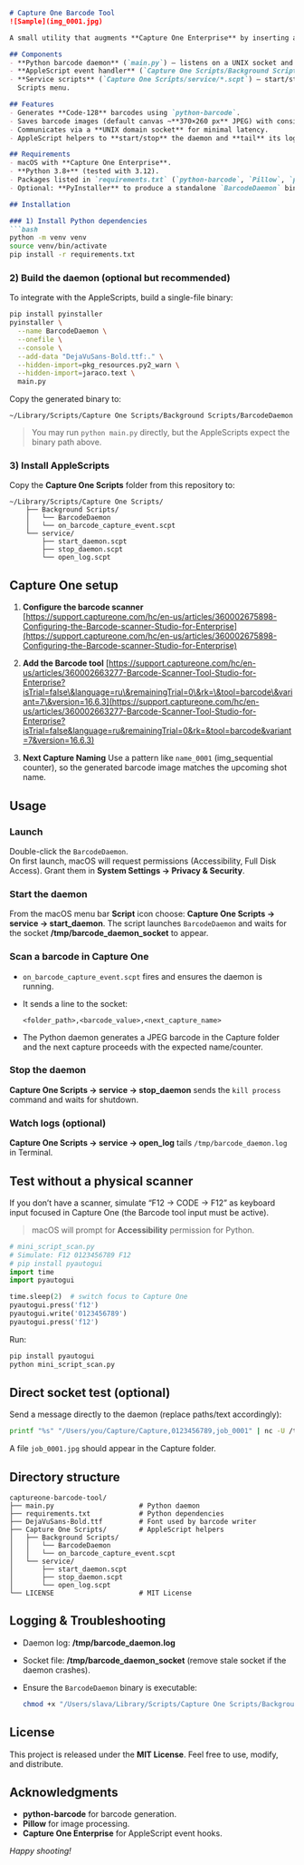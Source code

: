 ````markdown
# Capture One Barcode Tool
![Sample](img_0001.jpg)

A small utility that augments **Capture One Enterprise** by inserting a barcode image into the next photo captured during a tethered session.

## Components
- **Python barcode daemon** (`main.py`) — listens on a UNIX socket and produces a JPEG barcode overlay in the  Capture folder.
- **AppleScript event handler** (`Capture One Scripts/Background Scripts/on_barcode_capture_event.scpt`) — invoked by Capture One when a barcode is scanned.
- **Service scripts** (`Capture One Scripts/service/*.scpt`) — start/stop the daemon and open logs from the macOS 
  Scripts menu.

## Features
- Generates **Code-128** barcodes using `python-barcode`.
- Saves barcode images (default canvas ~**370×260 px** JPEG) with consistent names in the Capture folder.
- Communicates via a **UNIX domain socket** for minimal latency.
- AppleScript helpers to **start/stop** the daemon and **tail** its log.

## Requirements
- macOS with **Capture One Enterprise**.
- **Python 3.8+** (tested with 3.12).
- Packages listed in `requirements.txt` (`python-barcode`, `Pillow`, `piexif`, etc.).
- Optional: **PyInstaller** to produce a standalone `BarcodeDaemon` binary.

## Installation

### 1) Install Python dependencies
```bash
python -m venv venv
source venv/bin/activate
pip install -r requirements.txt
````

### 2) Build the daemon (optional but recommended)

To integrate with the AppleScripts, build a single-file binary:

```bash
pip install pyinstaller
pyinstaller \
  --name BarcodeDaemon \
  --onefile \
  --console \
  --add-data "DejaVuSans-Bold.ttf:." \
  --hidden-import=pkg_resources.py2_warn \
  --hidden-import=jaraco.text \
  main.py
```

Copy the generated binary to:

```
~/Library/Scripts/Capture One Scripts/Background Scripts/BarcodeDaemon
```

> You may run `python main.py` directly, but the AppleScripts expect the binary path above.

### 3) Install AppleScripts

Copy the **Capture One Scripts** folder from this repository to:

```
~/Library/Scripts/Capture One Scripts/
    ├── Background Scripts/
    │   └── BarcodeDaemon
    │   └── on_barcode_capture_event.scpt
    └── service/
        ├── start_daemon.scpt
        ├── stop_daemon.scpt
        └── open_log.scpt
```

## Capture One setup

1. **Configure the barcode scanner**
   [https://support.captureone.com/hc/en-us/articles/360002675898-Configuring-the-Barcode-scanner-Studio-for-Enterprise](https://support.captureone.com/hc/en-us/articles/360002675898-Configuring-the-Barcode-scanner-Studio-for-Enterprise)

2. **Add the Barcode tool**
   [https://support.captureone.com/hc/en-us/articles/360002663277-Barcode-Scanner-Tool-Studio-for-Enterprise?isTrial=false\&language=ru\&remainingTrial=0\&rk=\&tool=barcode\&variant=7\&version=16.6.3](https://support.captureone.com/hc/en-us/articles/360002663277-Barcode-Scanner-Tool-Studio-for-Enterprise?isTrial=false&language=ru&remainingTrial=0&rk=&tool=barcode&variant=7&version=16.6.3)

3. **Next Capture Naming**
   Use a pattern like `name_0001` (img_sequential сounter), so the generated barcode image matches the upcoming shot name.

## Usage

### Launch
Double-click the `BarcodeDaemon`.  
On first launch, macOS will request permissions (Accessibility, Full Disk Access). Grant them in **System Settings → Privacy & Security**.

### Start the daemon

From the macOS menu bar **Script** icon choose:
**Capture One Scripts → service → start\_daemon**.
The script launches `BarcodeDaemon` and waits for the socket **/tmp/barcode\_daemon\_socket** to appear.

### Scan a barcode in Capture One

* `on_barcode_capture_event.scpt` fires and ensures the daemon is running.
* It sends a line to the socket:

  ```
  <folder_path>,<barcode_value>,<next_capture_name>
  ```
* The Python daemon generates a JPEG barcode in the Capture folder and the next capture proceeds with the expected name/counter.

### Stop the daemon

**Capture One Scripts → service → stop\_daemon** sends the `kill process` command and waits for shutdown.

### Watch logs (optional)

**Capture One Scripts → service → open\_log** tails `/tmp/barcode_daemon.log` in Terminal.

## Test without a physical scanner

If you don’t have a scanner, simulate “F12 → CODE → F12” as keyboard input focused in Capture One (the Barcode tool input must be active).

> macOS will prompt for **Accessibility** permission for Python.

```python
# mini_script_scan.py
# Simulate: F12 0123456789 F12
# pip install pyautogui
import time
import pyautogui

time.sleep(2)  # switch focus to Capture One
pyautogui.press('f12')
pyautogui.write('0123456789')
pyautogui.press('f12')
```

Run:

```bash
pip install pyautogui
python mini_script_scan.py
```

## Direct socket test (optional)

Send a message directly to the daemon (replace paths/text accordingly):

```bash
printf "%s" "/Users/you/Capture/Capture,0123456789,job_0001" | nc -U /tmp/barcode_daemon_socket -w 2
```

A file `job_0001.jpg` should appear in the Capture folder.

## Directory structure

```
captureone-barcode-tool/
├── main.py                     # Python daemon
├── requirements.txt            # Python dependencies
├── DejaVuSans-Bold.ttf         # Font used by barcode writer
├── Capture One Scripts/        # AppleScript helpers
│   ├── Background Scripts/
│   │   └── BarcodeDaemon
│   │   └── on_barcode_capture_event.scpt
│   └── service/
│       ├── start_daemon.scpt
│       ├── stop_daemon.scpt
│       └── open_log.scpt
└── LICENSE                     # MIT License
```

## Logging & Troubleshooting

* Daemon log: **/tmp/barcode\_daemon.log**
* Socket file: **/tmp/barcode\_daemon\_socket** (remove stale socket if the daemon crashes).
* Ensure the `BarcodeDaemon` binary is executable:

  ```bash
  chmod +x "/Users/slava/Library/Scripts/Capture One Scripts/Background Scripts/BarcodeDaemon"
  ```

## License

This project is released under the **MIT License**. Feel free to use, modify, and distribute.

## Acknowledgments

* **python-barcode** for barcode generation.
* **Pillow** for image processing.
* **Capture One Enterprise** for AppleScript event hooks.

*Happy shooting!*
